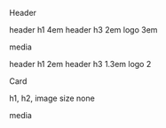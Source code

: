 Header

header h1 4em
header h3 2em
logo 3em

media 

header h1 2em
header h3 1.3em
logo 2

Card

h1, h2, image size none

media
